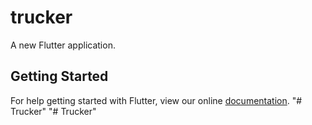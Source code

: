 # trucker

A new Flutter application.

## Getting Started

For help getting started with Flutter, view our online
[documentation](https://flutter.io/).
"# Trucker" 
"# Trucker" 
